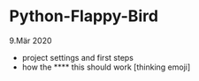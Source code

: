 # Python-Flappy-Bird

9.Mär 2020
- project settings and first steps
- how the **** this should work [thinking emoji]